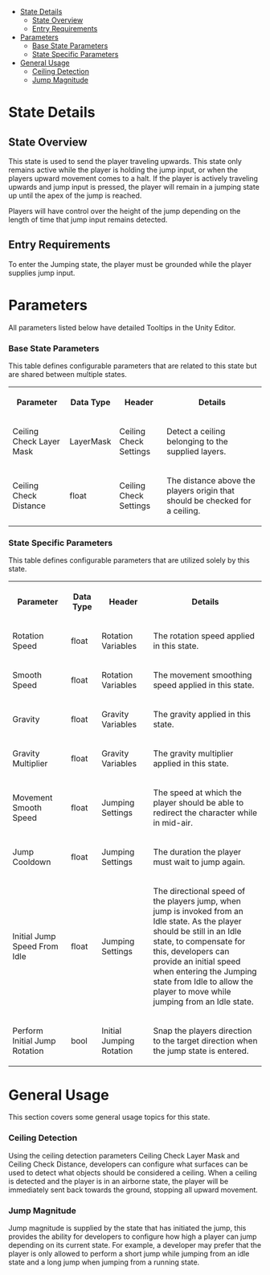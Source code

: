 *   [State Details](#JumpingState-StateDetails)
    *   [State Overview](#JumpingState-StateOverview)
    *   [Entry Requirements](#JumpingState-EntryRequirements)
*   [Parameters](#JumpingState-Parameters)
    *   [Base State Parameters](#JumpingState-BaseStateParameters)
    *   [State Specific Parameters](#JumpingState-StateSpecificParameters)
*   [General Usage](#JumpingState-GeneralUsage)
    *   [Ceiling Detection](#JumpingState-CeilingDetection)
    *   [Jump Magnitude](#JumpingState-JumpMagnitude)

State Details
=============

State Overview
--------------

This state is used to send the player traveling upwards. This state only remains active while the player is holding the jump input, or when the players upward movement comes to a halt. If the player is actively traveling upwards and jump input is pressed, the player will remain in a jumping state up until the apex of the jump is reached.

Players will have control over the height of the jump depending on the length of time that jump input remains detected.

Entry Requirements
------------------

To enter the Jumping state, the player must be grounded while the player supplies jump input.

Parameters
==========

All parameters listed below have detailed Tooltips in the Unity Editor.

### Base State Parameters

This table defines configurable parameters that are related to this state but are shared between multiple states.

<table data-table-width="1382" data-layout="default" data-local-id="77a5e117-5ba8-4fa4-9128-9c4e0980aa84" class="confluenceTable"><colgroup><col style="width: 220.0px;"><col style="width: 100.0px;"><col style="width: 198.0px;"><col style="width: 864.0px;"></colgroup><tbody><tr><th class="confluenceTh"><p><strong>Parameter</strong></p></th><th class="confluenceTh"><p><strong>Data Type</strong></p></th><th class="confluenceTh"><p><strong>Header</strong></p></th><th class="confluenceTh"><p><strong>Details</strong></p></th></tr><tr><td class="confluenceTd"><p>Ceiling Check Layer Mask</p></td><td class="confluenceTd"><p>LayerMask</p></td><td class="confluenceTd"><p>Ceiling Check Settings</p></td><td class="confluenceTd"><p>Detect a ceiling belonging to the supplied layers.</p></td></tr><tr><td class="confluenceTd"><p>Ceiling Check Distance</p></td><td class="confluenceTd"><p>float</p></td><td class="confluenceTd"><p>Ceiling Check Settings</p></td><td class="confluenceTd"><p>The distance above the players origin that should be checked for a ceiling.</p></td></tr></tbody></table>

### State Specific Parameters

This table defines configurable parameters that are utilized solely by this state.

<table data-table-width="1382" data-layout="default" data-local-id="42844ded-fd04-45a2-9151-655070fb6892" class="confluenceTable"><colgroup><col style="width: 225.0px;"><col style="width: 95.0px;"><col style="width: 198.0px;"><col style="width: 864.0px;"></colgroup><tbody><tr><th class="confluenceTh"><p><strong>Parameter</strong></p></th><th class="confluenceTh"><p><strong>Data Type</strong></p></th><th class="confluenceTh"><p><strong>Header</strong></p></th><th class="confluenceTh"><p><strong>Details</strong></p></th></tr><tr><td class="confluenceTd"><p>Rotation Speed</p></td><td class="confluenceTd"><p>float</p></td><td class="confluenceTd"><p>Rotation Variables</p></td><td class="confluenceTd"><p>The rotation speed applied in this state.</p></td></tr><tr><td class="confluenceTd"><p>Smooth Speed</p></td><td class="confluenceTd"><p>float</p></td><td class="confluenceTd"><p>Rotation Variables</p></td><td class="confluenceTd"><p>The movement smoothing speed applied in this state.</p></td></tr><tr><td class="confluenceTd"><p>Gravity</p></td><td class="confluenceTd"><p>float</p></td><td class="confluenceTd"><p>Gravity Variables</p></td><td class="confluenceTd"><p>The gravity applied in this state.</p></td></tr><tr><td class="confluenceTd"><p>Gravity Multiplier</p></td><td class="confluenceTd"><p>float</p></td><td class="confluenceTd"><p>Gravity Variables</p></td><td class="confluenceTd"><p>The gravity multiplier applied in this state.</p></td></tr><tr><td class="confluenceTd"><p>Movement Smooth Speed</p></td><td class="confluenceTd"><p>float</p></td><td class="confluenceTd"><p>Jumping Settings</p></td><td class="confluenceTd"><p>The speed at which the player should be able to redirect the character while in mid-air.</p></td></tr><tr><td class="confluenceTd"><p>Jump Cooldown</p></td><td class="confluenceTd"><p>float</p></td><td class="confluenceTd"><p>Jumping Settings</p></td><td class="confluenceTd"><p>The duration the player must wait to jump again.</p></td></tr><tr><td class="confluenceTd"><p>Initial Jump Speed From Idle</p></td><td class="confluenceTd"><p>float</p></td><td class="confluenceTd"><p>Jumping Settings</p></td><td class="confluenceTd"><p>The directional speed of the players jump, when jump is invoked from an Idle state. As the player should be still in an Idle state, to compensate for this, developers can provide an initial speed when entering the Jumping state from Idle to allow the player to move while jumping from an Idle state.</p></td></tr><tr><td class="confluenceTd"><p>Perform Initial Jump Rotation</p></td><td class="confluenceTd"><p>bool</p></td><td class="confluenceTd"><p>Initial Jumping Rotation</p></td><td class="confluenceTd"><p>Snap the players direction to the target direction when the jump state is entered.</p></td></tr></tbody></table>

General Usage
=============

This section covers some general usage topics for this state.

### Ceiling Detection

Using the ceiling detection parameters Ceiling Check Layer Mask and Ceiling Check Distance, developers can configure what surfaces can be used to detect what objects should be considered a ceiling. When a ceiling is detected and the player is in an airborne state, the player will be immediately sent back towards the ground, stopping all upward movement.

### Jump Magnitude

Jump magnitude is supplied by the state that has initiated the jump, this provides the ability for developers to configure how high a player can jump depending on its current state. For example, a developer may prefer that the player is only allowed to perform a short jump while jumping from an idle state and a long jump when jumping from a running state.
